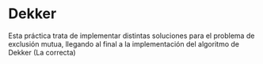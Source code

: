 # Dekker

Esta práctica trata de implementar distintas soluciones para el problema de exclusión mutua, llegando al final a la implementación del algoritmo de Dekker (La correcta)
